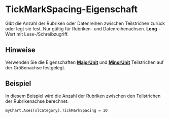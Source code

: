 
# TickMarkSpacing-Eigenschaft

Gibt die Anzahl der Rubriken oder Datenreihen zwischen Teilstrichen zurück oder legt sie fest. Nur gültig für Rubriken- und Datenreihenachsen.  **Long** -Wert mit Lese-/Schreibzugriff.


## Hinweise

Verwenden Sie die Eigenschaften  **[MajorUnit](46d4d4e0-f285-2800-f539-72e7acb98948.md)** und **[MinorUnit](9da86e1c-dfc2-49c8-e6bd-1e5529b2da33.md)** Teilstrichen auf der Größenachse festgelegt.


## Beispiel

In diesem Beispiel wird die Anzahl der Rubriken zwischen den Teilstrichen der Rubrikenachse berechnet.


```
myChart.Axes(xlCategory).TickMarkSpacing = 10
```

